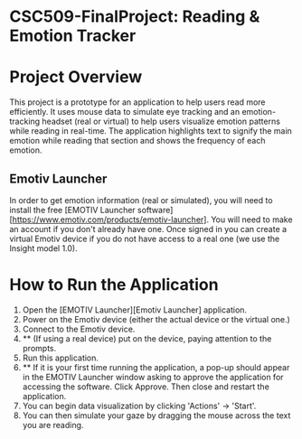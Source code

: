# CSC509-FinalProject: Reading &amp; Emotion Tracker

# Project Overview
This project is a prototype for an application to help users read more efficiently. 
It uses mouse data to simulate eye tracking and an emotion-tracking headset (real or virtual)
to help users visualize emotion patterns while reading in real-time. The application
highlights text to signify the main emotion while reading that section and shows the 
frequency of each emotion.

## Emotiv Launcher
In order to get emotion information (real or simulated), you will need to install the free
[EMOTIV Launcher software][https://www.emotiv.com/products/emotiv-launcher]. You will need to 
make an account if you don't already have one. Once signed in you can create a virtual Emotiv
device if you do not have access to a real one (we use the Insight model 1.0).

# How to Run the Application
1. Open the [EMOTIV Launcher][Emotiv Launcher] application.
2. Power on the Emotiv device (either the actual device or the virtual one.)
3. Connect to the Emotiv device.
4. ** (If using a real device) put on the device, paying attention to the prompts.
5. Run this application.
6. ** If it is your first time running the application, a pop-up should appear in the EMOTIV Launcher window asking to approve the application for accessing the software. Click Approve. Then close and restart the application.
7. You can begin data visualization by clicking 'Actions' -> 'Start'.
8. You can then simulate your gaze by dragging the mouse across the text you are reading. 